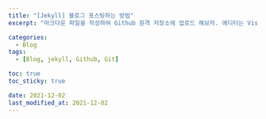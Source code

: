 ```yaml
---
title: "[Jekyll] 블로그 포스팅하는 방법"
excerpt: "마크다운 파일을 작성하여 Github 원격 저장소에 업로드 해보자. 에디터는 Visual Studio code 사용! 로컬 서버에서 확인도 해보자."

categories:
  - Blog
tags:
  - [Blog, jekyll, Github, Git]

toc: true
toc_sticky: true

date: 2021-12-02
last_modified_at: 2021-12-02
---
```


